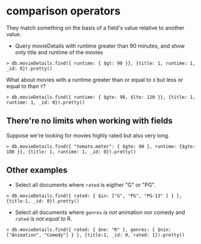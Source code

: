 # comparison operators

They match something on the basis of a field's value relative to another value.

* Query movieDetails with runtime greater than 90 minutes, and show only title and runtime of the movies
```
> db.movieDetails.find({ runtime: { $gt: 90 }}, {title: 1, runtime: 1, _id: 0}).pretty()
```

What about movies with a runtime greater than or equal to `X` but less or equal to than `Y`?
```
> db.movieDetails.find({ runtime: { $gte: 90, $lte: 120 }}, {title: 1, runtime: 1, _id: 0}).pretty()
```

## There're no limits when working with fields

Suppose we're looking for movies highly rated but also very long.

```
> db.movieDetails.find({ "tomato.meter": { $gte: 90 }, runtime: {$gte: 180 }}, {title: 1, runtime: 1, _id: 0}).pretty()
```

## Other examples

* Select all documents where `rated` is eigther "G" or "PG".
```
> db.movieDetails.find({ rated: { $in: ["G", "PG", "PG-13" ] } }, {title:1, _id: 0}).pretty()
```

* Select all documents where `genres` *is not* animation nor comedy and `rated` *is not equal to* R.
```
> db.movieDetails.find({ rated: { $ne: "R" }, genres: { $nin: ["Animation", "Comedy"] } }, {title:1, _id: 0, rated: 1}).pretty()
```
